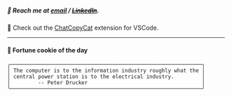 ##### :calling: Reach me at **[email](mailto:johannes@stenmark.in)** ***/*** **[~~LinkedIn~~](https://www.linkedin.com/in/johannes-stenmark)**.
:feet: Check out the [ChatCopyCat](https://github.com/jstenmark/ChatCopyCat) extension for VSCode.

---
#### :cookie: Fortune cookie of the day
```smalltalk
╭──────────────────────────────────────────────────────────────╮
│ The computer is to the information industry roughly what the │
│ central power station is to the electrical industry.         │
│         -- Peter Drucker                                     │
╰──────────────────────────────────────────────────────────────╯
```
